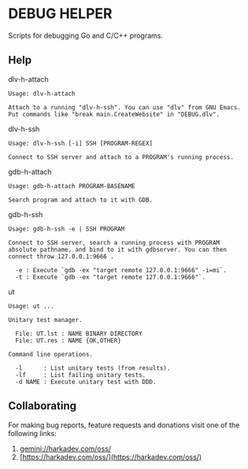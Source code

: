 # DEBUG HELPER

Scripts for debugging Go and C/C++ programs.

## Help

dlv-h-attach

    Usage: dlv-h-attach
    
    Attach to a running "dlv-h-ssh". You can use "dlv" from GNU Emacs.
    Put commands like "break main.CreateWebsite" in "DEBUG.dlv".

dlv-h-ssh

    Usage: dlv-h-ssh [-i] SSH [PROGRAM-REGEX]
    
    Connect to SSH server and attach to a PROGRAM's running process.

gdb-h-attach

    Usage: gdb-h-attach PROGRAM-BASENAME
    
    Search program and attach to it with GDB.

gdb-h-ssh

    Usage: gdb-h-ssh -e | SSH PROGRAM
    
    Connect to SSH server, search a running process with PROGRAM
    absolute pathname, and bind to it with gdbserver. You can then
    connect throw 127.0.0.1:9666 .
    
      -e : Execute `gdb -ex "target remote 127.0.0.1:9666" -i=mi`.
      -t : Execute `gdb -ex "target remote 127.0.0.1:9666"`.

ut

    Usage: ut ...
    
    Unitary test manager.
    
      File: UT.lst : NAME BINARY DIRECTORY
      File: UT.res : NAME {OK,OTHER} 
    
    Command line operations.
    
      -l      : List unitary tests (from results).
      -lf     : List failing unitary tests.
      -d NAME : Execute unitary test with DDD.

## Collaborating

For making bug reports, feature requests and donations visit
one of the following links:

1. [gemini://harkadev.com/oss/](gemini://harkadev.com/oss/)
2. [https://harkadev.com/oss/](https://harkadev.com/oss/)
